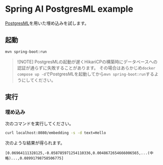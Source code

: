 # Spring AI PostgresML example

[PostgresML](https://postgresml.org/)を用いた埋め込みを試します。

## 起動

```sh
mvn spring-boot:run
```

> ![NOTE]
> PostgresMLの起動が遅くHikariCPの構築時にデータベースへの認証が通らずに失敗することがあります。
> その場合はあらかじめ`docker compose up -d`でPostgresMLを起動してから`mvn spring-boot:run`するようにしてください。

## 実行

### 埋め込み

次のコマンドを実行してください。

```sh
curl localhost:8080/embedding -s -d text=Hello
```

次のような結果が得られます。

```
[0.06964111328125,-0.058785971254110336,0.0048672654666006565,...(中略)...,0.08991798758506775]
```
